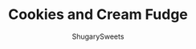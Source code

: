 ---
layout: ../../layouts/MarkdownPostLayout.astro
title: Cookies and Cream Fudge 
author: ShugarySweets
pubDate: 2019-01-15
description: "Easy, decadent Cookies and Cream Fudge recipe! This Oreo Fudge is packed with flavor and perfect all year long!"
image_url: https://www.shugarysweets.com/wp-content/uploads/2018/07/cookies-and-cream-fudge-facebook.jpg
tags: ["Candy","American"]
calories: 93
protein: 1
carbohydrates: 12
fats: 5
fiber: 0
ingredients: ["1 cup granulated sugar","1/2 cup heavy cream","dash salt","1/2 cup unsalted butter","2 1/2 cups white chocolate chips","7 ounces marshmallow fluff","20 oreos, crushed"]
serves: 64
time: "4 hours 15 minutes"
prepTime: "10 minutes"
instructions: ["In a mixing bowl (with a stand mixer preferred), add white chocolate morsels and marshmallow creme. Set aside.","In a large saucepan melt butter with sugar, heavy cream and salt. Cook and stir over medium high heat until mixture begins to boil.","Continue stirring and boil for 5 full minutes. Remove from heat. Pour mixture into bowl over the white chocolate and marshmallow.","Beat with whisk for 1-2 minutes until white chocolate has melted and mixture is smooth. Fold in crushed oreos.","Pour fudge into a 9-inch square baking dish lined with parchment paper. Allow to set at room temperature for 4 hours or overnight.","Remove from baking dish with parchment paper. Trim off edges (if you want perfect squares) then cut fudge into 1-inch bite sized pieces.","Store in an airtight container at room temperature."]
nutrition: ["93 calories","12 grams carbohydrates","7 milligrams cholesterol","5 grams fat","0 grams fiber","1 grams protein","3 grams saturated fat","26 milligrams sodium","10 grams sugar","0 grams trans fat","1 grams unsaturated fat"]
---